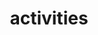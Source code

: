 ---
pid: ch122
title: activities
location_transcription: 
coordinates: "[-75.162985335325, 39.952286606904]"
zipcode: '19119'
gen_neighborhood: Northwest Philadelphia
neighborhood: Mount Airy
outside_phl: 
age: '24'
age_range: 20-29
instagram: 
image_file_name: ch_122.jpg
proposal_transcription: |-
  More activities
  No smoking
  Programs for youth
topic: Youth
topic_summary: '0'
type: Community Resource Center
keywords_other: 
credit: Mercedes Dorman
image_labels: 
twitter: 
facebook: 
permalink: "/monuments/ch122/"
layout: item-page
---